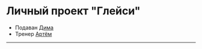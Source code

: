 # Личный проект "Глейси"

* Подаван [Дима](https://vk.com/repitox)
* Тренер [Артём](https://vk.com/altigin)

---